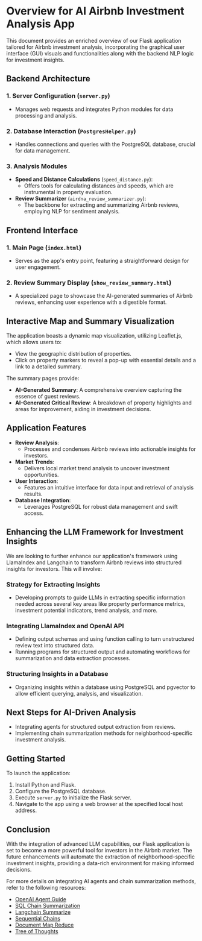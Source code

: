 #   Overview for AI Airbnb Investment Analysis App

This document provides an enriched overview of our Flask application tailored for Airbnb investment analysis, incorporating the graphical user interface (GUI) visuals and functionalities along with the backend NLP logic for investment insights.

## Backend Architecture

### 1. Server Configuration (`server.py`)
- Manages web requests and integrates Python modules for data processing and analysis.

### 2. Database Interaction (`PostgresHelper.py`)
- Handles connections and queries with the PostgreSQL database, crucial for data management.

### 3. Analysis Modules
- **Speed and Distance Calculations** (`speed_distance.py`):
  - Offers tools for calculating distances and speeds, which are instrumental in property evaluation.
- **Review Summarizer** (`airdna_review_summarizer.py`):
  - The backbone for extracting and summarizing Airbnb reviews, employing NLP for sentiment analysis.

## Frontend Interface

### 1. Main Page (`index.html`)
- Serves as the app's entry point, featuring a straightforward design for user engagement.

### 2. Review Summary Display (`show_review_summary.html`)
- A specialized page to showcase the AI-generated summaries of Airbnb reviews, enhancing user experience with a digestible format.

## Interactive Map and Summary Visualization

The application boasts a dynamic map visualization, utilizing Leaflet.js, which allows users to:
- View the geographic distribution of properties.
- Click on property markers to reveal a pop-up with essential details and a link to a detailed summary.

The summary pages provide:
- **AI-Generated Summary**: A comprehensive overview capturing the essence of guest reviews.
- **AI-Generated Critical Review**: A breakdown of property highlights and areas for improvement, aiding in investment decisions.

## Application Features

- **Review Analysis**:
  - Processes and condenses Airbnb reviews into actionable insights for investors.
- **Market Trends**:
  - Delivers local market trend analysis to uncover investment opportunities.
- **User Interaction**:
  - Features an intuitive interface for data input and retrieval of analysis results.
- **Database Integration**:
  - Leverages PostgreSQL for robust data management and swift access.

## Enhancing the LLM Framework for Investment Insights

We are looking to further enhance our application's framework using LlamaIndex and Langchain to transform Airbnb reviews into structured insights for investors. This will involve:

### Strategy for Extracting Insights
- Developing prompts to guide LLMs in extracting specific information needed across several key areas like property performance metrics, investment potential indicators, trend analysis, and more.

### Integrating LlamaIndex and OpenAI API
- Defining output schemas and using function calling to turn unstructured review text into structured data.
- Running programs for structured output and automating workflows for summarization and data extraction processes.

### Structuring Insights in a Database
- Organizing insights within a database using PostgreSQL and pgvector to allow efficient querying, analysis, and visualization.

## Next Steps for AI-Driven Analysis
- Integrating agents for structured output extraction from reviews.
- Implementing chain summarization methods for neighborhood-specific investment analysis.

## Getting Started

To launch the application:
1. Install Python and Flask.
2. Configure the PostgreSQL database.
3. Execute `server.py` to initialize the Flask server.
4. Navigate to the app using a web browser at the specified local host address.

## Conclusion

With the integration of advanced LLM capabilities, our Flask application is set to become a more powerful tool for investors in the Airbnb market. The future enhancements will automate the extraction of neighborhood-specific investment insights, providing a data-rich environment for making informed decisions.

For more details on integrating AI agents and chain summarization methods, refer to the following resources:
- [OpenAI Agent Guide](https://gpt-index.readthedocs.io/en/stable/module_guides/deploying/agents/modules.html#openai-agent)
- [SQL Chain Summarization](https://js.langchain.com/docs/modules/chains/popular/sqlite)
- [Langchain Summarize](https://js.langchain.com/docs/modules/chains/popular/summarize)
- [Sequential Chains](https://js.langchain.com/docs/modules/chains/foundational/sequential_chains)
- [Document Map Reduce](https://js.langchain.com/docs/modules/chains/document/map_reduce)
- [Tree of Thoughts](https://drive.google.com/drive/folders/1INYQdvdXYwXK--mEXZ6NM6IxdlcAQZei)
